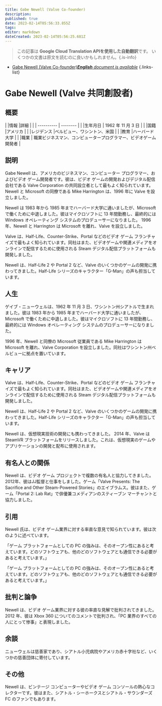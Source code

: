 ```yaml
---
title: Gabe Newell (Valve Co-founder)
description: 
published: true
date: 2023-02-14T05:56:33.855Z
tags: 
editor: markdown
dateCreated: 2023-02-14T05:56:25.681Z
---
```


> この記事は **Google Cloud Translation APIを使用した自動翻訳**です。
いくつかの文書は原文を読むのに良いかもしれません。{.is-info}



- [Gabe Newell (Valve Co-founder)***English** document is available*](/en/Knowledge-base/Dictionary/Person/gabe-newell-valve-co-founder)
{.links-list}


# Gabe Newell (Valve 共同創設者)

## 概要

| |情報 |詳細 |
| | ---------- | -------- |
| |生年月日 | 1962 年 11 月 3 日 |
| |国籍 |アメリカ |
| |レジデンス |ベルビュー、ワシントン、米国 |
| |教育 |ハーバード大学 |
| |職業 | 職業ビジネスマン、コンピュータープログラマー、ビデオゲーム開発者 |

## 説明

Gabe Newell は、アメリカのビジネスマン、コンピューター プログラマー、およびビデオ ゲーム開発者です。彼は、ビデオ ゲームの開発およびデジタル配信会社である Valve Corporation の共同設立者として最もよく知られています。 Newell と Microsoft の同僚である Mike Harrington は、1996 年に Valve を設立しました。

Newell は 1983 年から 1985 年までハーバード大学に通いましたが、Microsoft で働くために中退しました。彼はマイクロソフトに 13 年間勤務し、最終的には Windows オペレーティング システムのプロデューサーになりました。 1996 年、Newell と Harrington は Microsoft を離れ、Valve を設立しました。

Valve は、Half-Life、Counter-Strike、Portal などのビデオ ゲーム フランチャイズで最もよく知られています。同社はまた、ビデオゲームや関連メディアをオンラインで配信するために使用される Steam デジタル配信プラットフォームも開発しました。

Newell は、Half-Life 2 や Portal 2 など、Valve のいくつかのゲームの開発に携わってきました。Half-Life シリーズのキャラクター「G-Man」の声も担当しています。

## 人生

ゲイブ・ニューウェルは、1962 年 11 月 3 日、ワシントン州シアトルで生まれました。彼は 1983 年から 1985 年までハーバード大学に通いましたが、Microsoft で働くために中退しました。彼はマイクロソフトに 13 年間勤務し、最終的には Windows オペレーティング システムのプロデューサーになりました。

1996 年、Newell と同僚の Microsoft 従業員である Mike Harrington は Microsoft を離れ、Valve Corporation を設立しました。同社はワシントン州ベルビューに拠点を置いています。

## キャリア

Valve は、Half-Life、Counter-Strike、Portal などのビデオ ゲーム フランチャイズで最もよく知られています。同社はまた、ビデオゲームや関連メディアをオンラインで配信するために使用される Steam デジタル配信プラットフォームも開発しました。

Newell は、Half-Life 2 や Portal 2 など、Valve のいくつかのゲームの開発に携わってきました。Half-Life シリーズのキャラクター「G-Man」の声も担当しています。

Newell は、仮想現実技術の開発にも携わってきました。 2014 年、Valve は SteamVR プラットフォームをリリースしました。これは、仮想現実のゲームやアプリケーションの開発と配布に使用されます。

## 有名人との関係

Newell は、ビデオ ゲーム プロジェクトで複数の有名人と協力してきました。 2012年、彼はJJ監督と仕事をしました。ゲーム「Valve Presents: The Sacrifice and Other Steam-Powered Stories」のエイブラムス。彼はまた、ゲーム「Portal 2: Lab Rat」で俳優兼コメディアンのスティーブン マーチャントと協力しました。

## 引用

Newell 氏は、ビデオ ゲーム業界に対する率直な意見で知られています。彼は次のように述べています。

「ゲーム プラットフォームとしての PC の強みは、そのオープン性にあると考えています。どのソフトウェアも、他のどのソフトウェアとも通信できる必要があると考えています。」

「ゲーム プラットフォームとしての PC の強みは、そのオープン性にあると考えています。どのソフトウェアも、他のどのソフトウェアとも通信できる必要があると考えています。」

## 批判と論争

Newell は、ビデオ ゲーム業界に対する彼の率直な見解で批判されてきました。 2012 年、彼は Xbox 360 についてのコメントで批判され、「PC 業界のすべての人にとって惨事」と表現しました。

## 余談

ニューウェルは慈善家であり、シアトル小児病院やアメリカ赤十字社など、いくつかの慈善団体に寄付しています。

## その他

Newell は、ビンテージ コンピューターやビデオ ゲーム コンソールの熱心なコレクターです。彼はまた、シアトル・シーホークスとシアトル・サウンダーズ FC のファンでもあります。